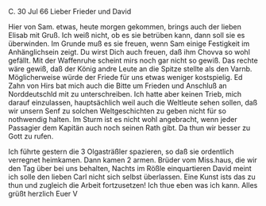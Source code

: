 C. 30 Jul 66
Lieber Frieder und David

Hier von Sam. etwas, heute morgen gekommen, brings auch der lieben Elisab mit Gruß. Ich weiß nicht, ob es sie betrüben kann, dann soll sie es überwinden. Im Grunde muß es sie freuen, wenn Sam einige Festigkeit im Anhänglichsein zeigt. Du wirst Dich auch freuen, daß ihm Chovva so wohl gefällt. 
Mit der Waffenruhe scheint mirs noch gar nicht so gewiß. Das rechte wäre gewiß, daß der König andre Leute an die Spitze stellte als den Varnb. Möglicherweise würde der Friede für uns etwas weniger kostspielig. Ed Zahn von Hirs bat mich auch die Bitte um Frieden und Anschluß an Norddeutschld mit zu unterschreiben. Ich hatte aber keinen Trieb, mich darauf einzulassen, hauptsächlich weil auch die Weltleute sehen sollen, daß wir unsern Senf zu solchen Weltgeschichten zu geben nicht für so nothwendig halten. Im Sturm ist es nicht wohl angebracht, wenn jeder Passagier dem Kapitän auch noch seinen Rath gibt. Da thun wir besser zu Gott zu rufen.

Ich führte gestern die 3 Olgasträßler spazieren, so daß sie ordentlich verregnet heimkamen. Dann kamen 2 armen. Brüder vom Miss.haus, die wir den Tag über bei uns behalten, Nachts im Rößle einquartieren David meint ich solle den lieben Carl nicht sich selbst überlassen. Eine Kunst ists das zu thun und zugleich die Arbeit fortzusetzen! Ich thue eben was ich kann. Alles grüßt herzlich
 Euer V
